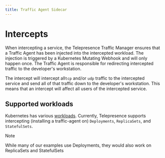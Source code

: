 ```yaml
---
title: Traffic Agent Sidecar
---
```

# Intercepts

When intercepting a service, the Telepresence Traffic Manager ensures
that a Traffic Agent has been injected into the intercepted workload.
The injection is triggered by a Kubernetes Mutating Webhook and will
only happen once. The Traffic Agent is responsible for redirecting
intercepted traffic to the developer's workstation.

The intercept will intercept all`tcp` and/or `udp` traffic to the
intercepted service and send all of that traffic down to the developer's
workstation. This means that an intercept will affect all users of
the intercepted service.

## Supported workloads

Kubernetes has various
[workloads](https://kubernetes.io/docs/concepts/workloads/).
Currently, Telepresence supports intercepting (installing a
traffic-agent on) `Deployments`, `ReplicaSets`, and `StatefulSets`.

> [!NOTE]
> While many of our examples use Deployments, they would also work on ReplicaSets and StatefulSets
